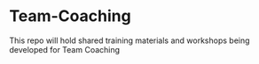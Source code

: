 # Team-Coaching
This repo will hold shared training materials and workshops being developed for Team Coaching
